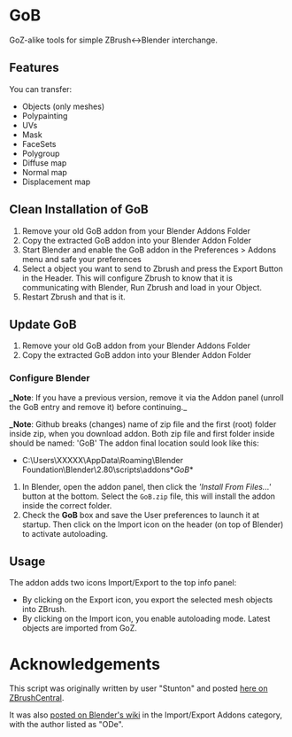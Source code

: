 # GoB

GoZ-alike tools for simple ZBrush<->Blender interchange.

## Features
You can transfer:
* Objects (only meshes)
* Polypainting
* UVs
* Mask
* FaceSets
* Polygroup
* Diffuse map
* Normal map
* Displacement map

## Clean Installation of GoB
1. Remove your old GoB addon from your Blender Addons Folder
2. Copy the extracted GoB addon into your Blender Addon Folder
3. Start Blender and enable the GoB addon in the Preferences > Addons menu and safe your preferences
4. Select a object you want to send to Zbrush and press the Export Button in the Header. 
   This will configure Zbrush to know that it is communicating with Blender, Run Zbrush and load in your Object.
5. Restart Zbrush and that is it.

## Update GoB
1. Remove your old GoB addon from your Blender Addons Folder
2. Copy the extracted GoB addon into your Blender Addon Folder


### Configure Blender
**_Note**: If you have a previous version, remove it via the Addon panel (unroll the GoB entry and remove it) before continuing._

**_Note**: Github breaks (changes) name of zip file and the first (root) folder inside zip, when you download addon. Both zip file and first folder inside should be named: 'GoB'
The addon final location sould look like this:
* C:\Users\XXXXX\AppData\Roaming\Blender Foundation\Blender\2.80\scripts\addons\**GoB**

1. In Blender, open the addon panel, then click the _'Install From Files...'_ button at the bottom. Select the `GoB.zip` file, this will install the addon inside the correct folder.
3. Check the **GoB** box and save the User preferences to launch it at startup. Then click on the Import icon on the header (on top of Blender) to activate autoloading.


## Usage
The addon adds two icons Import/Export to the top info panel:
* By clicking on the Export icon, you export the selected mesh objects into ZBrush.
* By clicking on the Import icon, you enable  autoloading mode. Latest objects are imported from GoZ.


# Acknowledgements
This script was originally written by user "Stunton" and posted [here on ZBrushCentral](http://www.zbrushcentral.com/showthread.php?127419-GoB-an-unofficial-GoZ-for-Blender).

It was also [posted on Blender's wiki](https://en.blender.org/index.php/Extensions:2.6/Py/Scripts/Import-Export/GoB_ZBrush_import_export) in the Import/Export Addons category, with the author listed as "ODe".

